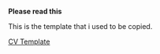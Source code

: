 **Please read this**

This is the template that i used to be copied.

[CV Template](https://www.canva.com/design/DAE1y3ad61k/_5fKwztAoXq4d6w35WLFog/edit)
